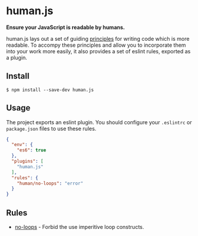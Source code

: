 # human.js

**Ensure your JavaScript is readable by humans.**

human.js lays out a set of guiding [principles](docs/principles/) for writing code which is more readable. To accompy these principles and allow you to incorporate them into your work more easily, it also provides a set of eslint rules, exported as a plugin.

## Install

```
$ npm install --save-dev human.js
```

## Usage

The project exports an eslint plugin. You should configure your `.eslintrc` or `package.json` files to use these
rules.

```json
{
  "env": {
    "es6": true
  },
  "plugins": [
    "human.js"
  ],
  "rules": {
    "human/no-loops": "error"
  }
}
```


## Rules

- [no-loops](docs/rules/no-loops.md) - Forbid the use imperitive loop constructs.
